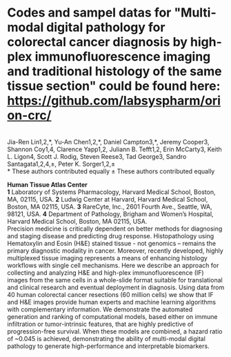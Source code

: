 # Codes and sampel datas for "Multi-modal digital pathology for colorectal cancer diagnosis by high-plex immunofluorescence imaging and traditional histology of the same tissue section" could be found here: https://github.com/labsyspharm/orion-crc/
<br>
Jia-Ren Lin1,2,*, Yu-An Chen1,2,*, Daniel Campton3,*, Jeremy Cooper3, Shannon Coy1,4, Clarence Yapp1,2, Juliann B. Tefft1,2, Erin McCarty3, Keith L. Ligon4, Scott J. Rodig, Steven Reese3, Tad George3, Sandro Santagata1,2,4,±, Peter K. Sorger1,2,± 
<br>
* These authors contributed equally
± These authors contributed equally

**Human Tissue Atlas Center** <br>
**1** Laboratory of Systems Pharmacology, Harvard Medical School, Boston, MA, 02115, USA. 
**2** Ludwig Center at Harvard, Harvard Medical School, Boston, MA 02115, USA.
**3** RareCyte, Inc., 2601 Fourth Ave., Seattle, WA, 98121, USA.
**4** Department of Pathology, Brigham and Women’s Hospital, Harvard Medical School, Boston, MA 02115, USA.
<br>
Precision medicine is critically dependent on better methods for diagnosing and staging disease and predicting drug response. Histopathology using Hematoxylin and Eosin (H&E) stained tissue - not genomics – remains the primary diagnostic modality in cancer. Moreover, recently developed, highly multiplexed tissue imaging represents a means of enhancing histology workflows with single cell mechanisms. Here we describe an approach for collecting and analyzing H&E and high-plex immunofluorescence (IF) images from the same cells in a whole-slide format suitable for translational and clinical research and eventual deployment in diagnosis. Using data from 40 human colorectal cancer resections (60 million cells) we show that IF and H&E images provide human experts and machine learning algorithms with complementary information. We demonstrate the automated generation and ranking of computational models, based either on immune infiltration or tumor-intrinsic features, that are highly predictive of progression-free survival. When these models are combined, a hazard ratio of ~0.045 is achieved, demonstrating the ability of multi-modal digital pathology to generate high-performance and interpretable biomarkers.
<br>
